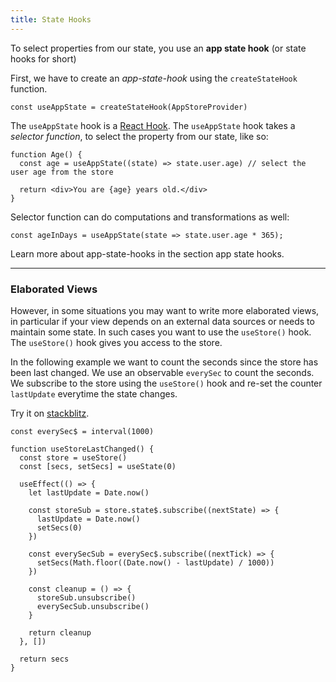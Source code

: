 ```yaml
---
title: State Hooks
---
```


To select properties from our state, you use an **app state hook** (or state hooks for short)

First, we have to create an _app-state-hook_ using the `createStateHook` function.

```tsx lines=1 src=https://stackblitz.com/edit/restate-hello-world
const useAppState = createStateHook(AppStoreProvider)
```

The `useAppState` hook is a [React Hook](https://reactjs.org/docs/hooks-intro.html). The `useAppState` hook takes a _selector function_, to
select the property from our state, like so:

```tsx lines=2
function Age() {
  const age = useAppState((state) => state.user.age) // select the user age from the store

  return <div>You are {age} years old.</div>
}
```

Selector function can do computations and transformations as well:

```
const ageInDays = useAppState(state => state.user.age * 365);
```

Learn more about app-state-hooks in the section <Link to="/state-hook">app state hooks</Link>.

<hr />

### Elaborated Views

However, in some situations you may want to write more elaborated views, in particular if
your view depends on an external data sources or needs to maintain some state.
In such cases you want to use the `useStore()` hook. The `useStore()` hook
gives you access to the store.

In the following example we want to count the seconds since the store has been last changed.
We use an observable `everySec` to count the seconds. We subscribe to the store using the `useStore()` hook
and re-set the counter `lastUpdate` everytime the state changes.

Try it on <a href="https://stackblitz.com/edit/restate-views?file=index.tsx" target="https://stackblitz.com/edit/react-rrestatefile=index.tsx">stackblitz</a>.

```tsx
const everySec$ = interval(1000)

function useStoreLastChanged() {
  const store = useStore()
  const [secs, setSecs] = useState(0)

  useEffect(() => {
    let lastUpdate = Date.now()

    const storeSub = store.state$.subscribe((nextState) => {
      lastUpdate = Date.now()
      setSecs(0)
    })

    const everySecSub = everySec$.subscribe((nextTick) => {
      setSecs(Math.floor((Date.now() - lastUpdate) / 1000))
    })

    const cleanup = () => {
      storeSub.unsubscribe()
      everySecSub.unsubscribe()
    }

    return cleanup
  }, [])

  return secs
}
```
